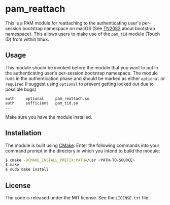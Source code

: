 # pam\_reattach
This is a PAM module for reattaching to the authenticating user's per-session
bootstrap namespace on macOS (See [TN2083](https://developer.apple.com/library/archive/technotes/tn2083/_index.html) about bootstrap namespace). 
This allows users to make use of the `pam_tid` module (Touch ID) from within tmux.

## Usage
This module should be invoked before the module that you want to put in the
authenticating user's per-session bootstrap namespace. The module runs in the
authentication phase and should be marked as either `optional` or `required`
(I suggest using `optional` to prevent getting locked out due to possible bugs)

```
auth     optional     pam_reattach.so
auth     sufficient   pam_tid.so
...
```

Make sure you have the module installed.

## Installation
The module is built using [CMake](https://cmake.org). Enter the following
commands into your command prompt in the directory in which you intend to build
the module:

```sh
$ cmake -DCMAKE_INSTALL_PREFIX:PATH=/usr <PATH-TO-SOURCE>
$ make
$ sudo make install
```


## License
The code is released under the MIT license. See the `LICENSE.txt` file.
